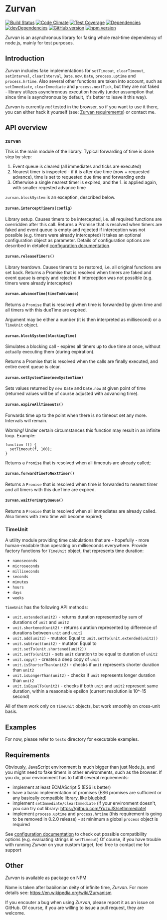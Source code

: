 # Zurvan 

[![Build Status](https://travis-ci.org/Lewerow/zurvan.svg?branch=master)](https://travis-ci.org/Lewerow/zurvan)
[![Code Climate](https://codeclimate.com/github/Lewerow/Zurvan/badges/gpa.svg)](https://codeclimate.com/github/Lewerow/Zurvan)
[![Test Coverage](https://codeclimate.com/github/Lewerow/Zurvan/badges/coverage.svg)](https://codeclimate.com/github/Lewerow/Zurvan/coverage)
[![Dependencies](https://david-dm.org/Lewerow/zurvan.svg)](https://github.com/Lewerow/zurvan/blob/master/package.json)
[![devDependencies](https://david-dm.org/Lewerow/zurvan/dev-status.svg)](https://david-dm.org/Lewerow/zurvan#info=devDependencies)
[![GitHub version](https://badge.fury.io/gh/Lewerow%2Fzurvan.svg)](http://badge.fury.io/gh/Lewerow%2Fzurvan)
[![npm version](https://badge.fury.io/js/zurvan.svg)](http://badge.fury.io/js/zurvan)

_Zurvan_ is an asynchronous library for faking whole real-time dependency of node.js, mainly for test purposes.

## Introduction
_Zurvan_ includes fake implementations for `setTimeout`, `clearTimeout`, `setInterval`, `clearInterval`, 
`Date.now`, `Date`, `process.uptime` and `process.hrtime`. Also several other functions are taken into account,
such as `setImmediate`, `clearImmediate` and `process.nextTick`, but they are not faked - library utilizes asynchronous
execution heavily (under assumption that since time is asynchronous by default, it's better to leave it this way).

_Zurvan_ is currently *not* tested in the browser, so if you want to use it there, you can either hack it yourself (see: [Zurvan requirements](#requirements)) or 
contact me.

## API overview

### `zurvan`

This is the main module of the library. Typical forwarding of time is done step by step:

1. Event queue is cleared (all immediates and ticks are executed)
2. Nearest timer is inspected - if it is after due time (now + requested advance), time is set to requested due time and forwarding ends
3. Otherwise a single nearest timer is expired, and the 1. is applied again, with smaller reqested advance time

`zurvan.blockSystem` is an exception, described below.

#### `zurvan.interceptTimers(config)`

Library setup. Causes timers to be intercepted, i.e. all required functions are overridden after this call.
Returns a Promise that is resolved when timers are faked and event queue is empty and rejected if interception was not possible (e.g. timers were already intercepted)
It takes an optional configuration object as parameter. Details of configuration options are described in detailed <a href="doc/configuration.md">configuration documentation</a>.

#### `zurvan.releaseTimers()`

Library teardown. Causes timers to be restored, i.e. all original functions are set back. 
Returns a Promise that is resolved when timers are faked and event queue is empty and rejected if interception was not possible (e.g. timers were already intercepted)

#### `zurvan.advanceTime(timeToAdvance)`

Returns a `Promise` that is resolved when time is forwarded by given time and all timers with this dueTime are expired.

Argument may be either a number (it is then interpreted as millisecond) or a `TimeUnit` object.

#### `zurvan.blockSystem(blockingTime)`

Simulates a blocking call - expires all timers up to due time at once, without actually executing them (during expiration).

Returns a Promise that is resolved when the calls are finally executed, and entire event queue is clear.

#### `zurvan.setSystemTime(newSystemTime)`

Sets values returned by `new Date` and `Date.now` at given point of time (returned values will be of course adjusted with advancing time).

#### `zurvan.expireAllTimeouts()`

Forwards time up to the point when there is no timeout set any more. Intervals will remain.

*Warning!* Under certain circumstances this function may result in an infinite loop. Example:
```
function f() {
  setTimeout(f, 100);
}
```

Returns a `Promise` that is resolved when all timeouts are already called;

#### `zurvan.forwardTimeToNextTimer()`

Returns a `Promise` that is resolved when time is forwarded to nearest timer and all timers with this dueTime are expired.

#### `zurvan.waitForEmptyQueue()`

Returns a `Promise` that is resolved when all immediates are already called. Also timers with zero time will become expired;

### TimeUnit

A utility module providing time calculations that are - hopefully - more human-readable than operating on milliseconds everywhere.
Provide factory functions for `TimeUnit` object, that represents time duration:
 - `nanoseconds`
 - `microseconds`
 - `milliseconds`
 - `seconds`
 - `minutes`
 - `hours`
 - `days`
 - `weeks`
 
`TimeUnit` has the following API methods:
 - `unit.extended(unit2)` - returns duration represented by sum of durations of `unit` and `unit2`
 - `unit.shortened(unit2)` - returns duration represented by difference of durations between `unit` and `unit2`
 - `unit.add(unit2)` - mutator. Equal to `unit.setTo(unit.extended(unit2))`
 - `unit.subtract(unit2)` - mutator. Equal to `unit.setTo(unit.shortened(unit2))`
 - `unit.setTo(unit2)` - sets `unit` duration to be equal to duration of `unit2`
 - `unit.copy()` - creates a deep copy of `unit`
 - `unit.isShorterThan(unit2)` - checks if `unit` represents shorter duration than `unit2`
 - `unit.isLongerThan(unit2)` - checks if `unit` represents longer duration than `unit2`
 - `unit.isEqualTo(unit2)` - checks if both `unit` and `unit2` represent same duration, within a reasonable epsilon (current resolution is 10^-15 second)
 
All of them work only on `TimeUnit` objects, but work smoothly on cross-unit basis.
 
## Examples

For now, please refer to `tests` directory for executable examples.

## <a name="requirements"></a> Requirements

Obviously, JavaScript environment is much bigger than just Node.js, and you might need to fake timers in other environments, such as the browser.
If you do, your environment has to fulfill several requirements:

 - implement at least ECMAScript 5 (ES6 is better)
 - have a basic implementation of promises (ES6 promises are sufficient or any basically compatible library, like <a href="https://www.npmjs.com/package/bluebird">bluebird</a>)
 - implement `setImmediate/clearImmediate` (if your environment doesn't, you can try out library: <https://github.com/YuzuJS/setImmediate>)
 - implement `process.uptime` and `process.hrtime` (this requirement is going to be removed in 0.2.0 release) - at minimum a global `process` object is required

See <a href="doc/configuration.md">configuration documentation</a> to check out possible compatibility options (e.g. evaluating strings in `setTimeout`)
Of course, if you have trouble with running _Zurvan_ on your custom target, feel free to contact me for support

## Other

_Zurvan_ is available as package on NPM

Name is taken after babilonian deity of infinite time, _Zurvan_. For more details see: https://en.wikipedia.org/wiki/Zurvanism

If you encouter a bug when using _Zurvan_, please report it as an issue on GitHub. Of course, if you are willing to issue a pull request, they are welcome.

